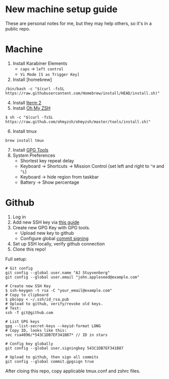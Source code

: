 # New machine setup guide
These are personal notes for me, but they may help others, so it's in a public repo.

# Machine
1. Install Karabiner Elements
    - `caps` -> `left control`
    - `Vi Mode [S as Trigger Key]`
2. Install [homebrew]
```
/bin/bash -c "$(curl -fsSL https://raw.githubusercontent.com/Homebrew/install/HEAD/install.sh)"
```
4. Install [Iterm 2](https://iterm2.com/)
5. Install [Oh My ZSH](https://ohmyz.sh)
```
$ sh -c "$(curl -fsSL https://raw.github.com/ohmyzsh/ohmyzsh/master/tools/install.sh)"
```
6. Install tmux
```
brew install tmux
```
7. Install [GPG Tools](https://gpgtools.org/)
8. System Preferences
    - Shortest key repeat delay
    - Keyboard -> Shortcuts -> Mission Control (set left and right to `^H` and `^L`)
    - Keyboard -> hide region from taskbar
    - Battery -> Show percentage

# Github
1. Log in
2. Add new SSH key via [this guide](https://kbroman.org/github_tutorial/pages/first_time.html)
3. Create new GPG Key with GPG tools.
    - Upload new key to github
    - Configure global [commit signing](https://medium.com/@rwbutler/signing-commits-using-gpg-on-macos-7210362d15)
4. Set up SSH locally, verify github connection
5. Clone this repo!

Full setup:
```
# Git config
git config --global user.name "AJ Stuyvenberg"
git config --global user.email "john.appleseed@example.com"

# Create new SSH Key
$ ssh-keygen -t rsa -C "your_email@example.com"
# Copy to clipboard
$ pbcopy < ~/.ssh/id_rsa.pub
# Upload to github, verify/revoke old keys.
# Test:
ssh -T git@github.com

# List GPG keys
gpg --list-secret-keys --keyid-format LONG
# Copy ID, looks like this:
sec rsa4096/*543C1DB7EF341B87* // ID in stars

# Config key globally
git config --global user.signingkey 543C1DB7EF341B87

# Upload to github, then sign all commits
git config --global commit.gpgsign true
```

After cloing this repo, copy applicable tmux.conf and zshrc files.
